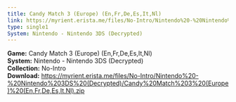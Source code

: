 ```yaml
---
title: Candy Match 3 (Europe) (En,Fr,De,Es,It,Nl)
link: https://myrient.erista.me/files/No-Intro/Nintendo%20-%20Nintendo%203DS%20(Decrypted)/Candy%20Match%203%20(Europe)%20(En,Fr,De,Es,It,Nl).zip
type: single1
System: Nintendo - Nintendo 3DS (Decrypted)
---
```

<b>Game:</b> Candy Match 3 (Europe) (En,Fr,De,Es,It,Nl)<br>
<b>System:</b> Nintendo - Nintendo 3DS (Decrypted)<br>
<b>Collection:</b> No-Intro<br>
<b>Download:</b> https://myrient.erista.me/files/No-Intro/Nintendo%20-%20Nintendo%203DS%20(Decrypted)/Candy%20Match%203%20(Europe)%20(En,Fr,De,Es,It,Nl).zip